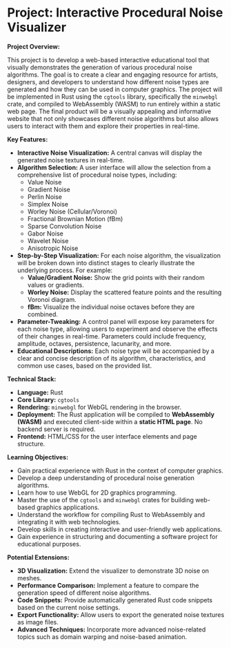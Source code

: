 # Project: Interactive Procedural Noise Visualizer

**Project Overview:**

This project is to develop a web-based interactive educational tool that visually demonstrates the generation of various procedural noise algorithms. The goal is to create a clear and engaging resource for artists, designers, and developers to understand how different noise types are generated and how they can be used in computer graphics. The project will be implemented in Rust using the `cgtools` library, specifically the `minwebgl` crate, and compiled to WebAssembly (WASM) to run entirely within a static web page. The final product will be a visually appealing and informative website that not only showcases different noise algorithms but also allows users to interact with them and explore their properties in real-time.

**Key Features:**

*   **Interactive Noise Visualization:** A central canvas will display the generated noise textures in real-time.
*   **Algorithm Selection:** A user interface will allow the selection from a comprehensive list of procedural noise types, including:
    *   Value Noise
    *   Gradient Noise
    *   Perlin Noise
    *   Simplex Noise
    *   Worley Noise (Cellular/Voronoi)
    *   Fractional Brownian Motion (fBm)
    *   Sparse Convolution Noise
    *   Gabor Noise
    *   Wavelet Noise
    *   Anisotropic Noise
*   **Step-by-Step Visualization:** For each noise algorithm, the visualization will be broken down into distinct stages to clearly illustrate the underlying process. For example:
    *   **Value/Gradient Noise:** Show the grid points with their random values or gradients.
    *   **Worley Noise:** Display the scattered feature points and the resulting Voronoi diagram.
    *   **fBm:** Visualize the individual noise octaves before they are combined.
*   **Parameter-Tweaking:** A control panel will expose key parameters for each noise type, allowing users to experiment and observe the effects of their changes in real-time. Parameters could include frequency, amplitude, octaves, persistence, lacunarity, and more.
*   **Educational Descriptions:** Each noise type will be accompanied by a clear and concise description of its algorithm, characteristics, and common use cases, based on the provided list.

**Technical Stack:**

*   **Language:** Rust
*   **Core Library:** `cgtools`
*   **Rendering:** `minwebgl` for WebGL rendering in the browser.
*   **Deployment:** The Rust application will be compiled to **WebAssembly (WASM)** and executed client-side within a **static HTML page**. No backend server is required.
*   **Frontend:** HTML/CSS for the user interface elements and page structure.

**Learning Objectives:**

*   Gain practical experience with Rust in the context of computer graphics.
*   Develop a deep understanding of procedural noise generation algorithms.
*   Learn how to use WebGL for 2D graphics programming.
*   Master the use of the `cgtools` and `minwebgl` crates for building web-based graphics applications.
*   Understand the workflow for compiling Rust to WebAssembly and integrating it with web technologies.
*   Develop skills in creating interactive and user-friendly web applications.
*   Gain experience in structuring and documenting a software project for educational purposes.

**Potential Extensions:**

*   **3D Visualization:** Extend the visualizer to demonstrate 3D noise on meshes.
*   **Performance Comparison:** Implement a feature to compare the generation speed of different noise algorithms.
*   **Code Snippets:** Provide automatically generated Rust code snippets based on the current noise settings.
*   **Export Functionality:** Allow users to export the generated noise textures as image files.
*   **Advanced Techniques:** Incorporate more advanced noise-related topics such as domain warping and noise-based animation.
